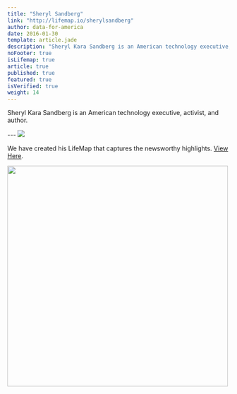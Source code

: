 ```yaml
---
title: "Sheryl Sandberg"
link: "http://lifemap.io/sherylsandberg"
author: data-for-america
date: 2016-01-30
template: article.jade
description: "Sheryl Kara Sandberg is an American technology executive, activist, and author."
noFooter: true
isLifemap: true
article: true
published: true
featured: true
isVerified: true
weight: 14
---
```


<p>
  Sheryl Kara Sandberg is an American technology executive, activist, and author.
<p>
---
<img class="ui medium image" style="margin: 0 auto;" src="http://lifemap.io/img/sherylsandberg.gif" />
</p>
<p>
   We have created his LifeMap that captures the newsworthy highlights. <a href="http://lifemap.io/sherylsandberg/" target="_blank">View Here</a>.
</p>
<a href="http://lifemap.io/sherylsandberg/" target="_blank">
<img class="ui medium image" style="width:500px; margin: 0 auto;" src="/img/lifemap/sherylsandberg.jpg" />
</a>
